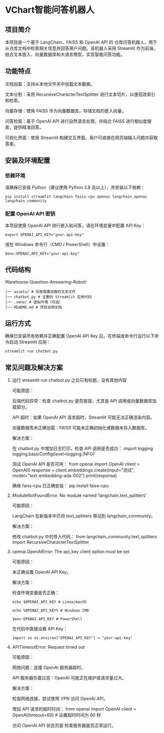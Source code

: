 # VChart智能问答机器人

## 项目简介

本项目是一个基于 LangChain、FAISS 和 OpenAI API 的 仓库问答机器人，用于从仓库文档中检索相关信息并回答用户问题。该机器人采用 Streamlit 作为前端，结合文本嵌入、向量数据库和大语言模型，实现智能问答功能。

## 功能特点

文档加载：支持从本地文件夹中加载文本数据。

文本分割：采用 RecursiveCharacterTextSplitter 进行文本切片，以便高效索引和检索。

向量存储：使用 FAISS 作为向量数据库，存储文档的嵌入向量。

问答检索：基于 OpenAI API 进行自然语言处理，并结合 FAISS 进行相似度搜索，提供精准回答。

可视化界面：使用 Streamlit 构建交互界面，用户可直接在网页端输入问题并获取答案。

## 安装及环境配置

### 依赖环境

请确保已安装 Python（建议使用 Python 3.8 及以上），并安装以下依赖：

`pip install streamlit langchain faiss-cpu openai langchain_openai langchain_community`

### 配置 OpenAI API 密钥

本项目使用 OpenAI API 进行嵌入和问答，请在环境变量中配置 API Key：

`export OPENAI_API_KEY="your-api-key"`

或在 Windows 命令行（CMD / PowerShell）中设置：

`$env:OPENAI_API_KEY="your-api-key"` 

## 代码结构

Warehouse-Question-Answering-Robot/ 
```
│── assets/ # 存放需要加载的文本文件 
│── chatbot.py # 主要的 Streamlit 应用代码 
│── .venv/ # 虚拟环境（可选）
│── README.md # 项目说明文档
```

## 运行方式

确保已安装所有依赖并正确配置 OpenAI API Key 后，在终端或命令行运行以下命令启动 Streamlit 应用：

`streamlit run chatbot.py`

## 常见问题及解决方案

1. 运行 streamlit run chatbot.py 之后只有标题，没有其他内容

    可能原因：
    
    后端代码异常：检查 chatbot.py 是否报错，尤其是 API 调用或向量数据库加载部分。
    
    API 超时：如果 OpenAI API 请求超时，Streamlit 可能无法正确渲染内容。
    
    向量数据库未正确加载：FAISS 可能未正确初始化或数据未存入数据库。
    
    解决方案：
    
    在 chatbot.py 中增加日志打印，检查 API 调用是否成功： import logging logging.basicConfig(level=logging.INFO) 
    
    测试 OpenAI API 是否可用： from openai import OpenAI client = OpenAI() response = client.embeddings.create(input="测试", model="text-embedding-ada-002") print(response) 
    
    确保 faiss-cpu 已正确安装： pip install faiss-cpu 

2. ModuleNotFoundError: No module named 'langchain.text_splitters'

    可能原因：
    
    LangChain 在新版本中已将 text_splitters 移动到 langchain_community。
    
    解决方案：
    
    修改 chatbot.py 中的导入代码： from langchain_community.text_splitters import RecursiveCharacterTextSplitter 

3. openai.OpenAIError: The api_key client option must be set

    可能原因：
    
    未正确设置 OpenAI API Key。
    
    解决方案：
    
    检查环境变量是否正确：
     
    `echo $OPENAI_API_KEY # Linux/macOS `

    `echo %OPENAI_API_KEY% # Windows CMD `

    `$env:OPENAI_API_KEY # PowerShell `
    
    在代码中直接设置 API Key：

    ```
   import os os.environ["OPENAI_API_KEY"] = "your-api-key" 
    ```
4. APITimeoutError: Request timed out
    
    可能原因：
    
    网络问题：连接 OpenAI 服务器超时。
    
    API 服务器负载过高：OpenAI 可能正在维护或请求量过大。
    
    解决方案：
    
    检查网络连接，尝试使用 VPN 访问 OpenAI API。
    
    增加 API 请求的超时时间： from openai import OpenAI client = OpenAI(timeout=60) # 设置超时时间为 60 秒 
    
    访问 OpenAI API 状态页面 检查服务器是否正常运行。